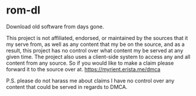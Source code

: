 # rom-dl
Download old software from days gone.

This project is not affiliated, endorsed, or maintained by the sources that it my serve from, as well as any content that my be on the source, and as a result, this project has no control over what content my be served at any given time.
The project also uses a client-side system to access any and all content from any source. So if you would like to make a claim please forward it to the source over at. https://myrient.erista.me/dmca

P.S. please do not harass me about claims I have no control over any content that could be served in regards to DMCA.
